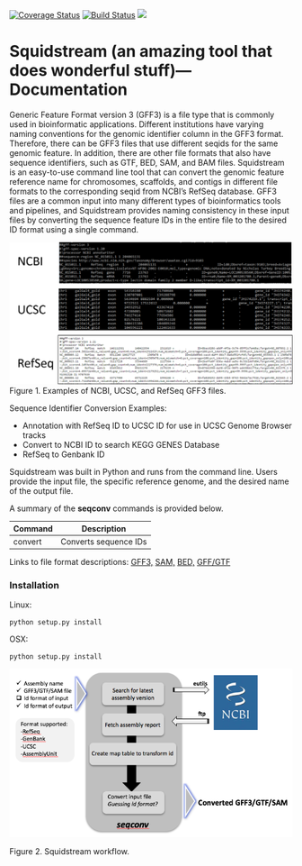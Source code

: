 [![Coverage Status](https://coveralls.io/repos/github/NCBI-Hackathons/Master_gff3_parser/badge.svg?branch=master)](https://coveralls.io/github/NCBI-Hackathons/Master_gff3_parser?branch=master) [![Build Status](https://travis-ci.org/NCBI-Hackathons/Master_gff3_parser.svg?branch=master)](https://travis-ci.org/NCBI-Hackathons/Master_gff3_parser) [![](https://img.shields.io/badge/docs-latest-brightgreen.svg?style=flat)](http://seqconv.readthedocs.io/en/latest/)

# Squidstream (an amazing tool that does wonderful stuff)—Documentation
Generic Feature Format version 3 (GFF3) is a file type that is commonly used in bioinformatic applications. Different institutions have varying naming conventions for the genomic identifier column in the GFF3 format. Therefore, there can be GFF3 files that use different seqids for the same genomic feature.  In addition, there are other file formats that also have sequence identifiers, such as GTF, BED, SAM, and BAM files. Squidstream is an easy-to-use command line tool that can convert the genomic feature reference name for chromosomes, scaffolds, and contigs in different file formats to the corresponding seqid from NCBI’s RefSeq database.  GFF3 files are a common input into many different types of bioinformatics tools and pipelines, and Squidstream provides naming consistency in these input files by converting the sequence feature IDs in the entire file to the desired ID format using a single command.

![Squidstream Workflow:](https://github.com/NCBI-Hackathons/Master_gff3_parser/blob/master/GFF3%20formats.png)
Figure 1. Examples of NCBI, UCSC, and RefSeq GFF3 files.

Sequence Identifier Conversion Examples:
* Annotation with RefSeq ID to UCSC ID for use in  UCSC Genome Browser tracks
* Convert to NCBI ID to search KEGG GENES Database
* RefSeq to Genbank ID


Squidstream was built in Python and runs from the command line. Users provide the input file, the specific reference genome, and the desired name of the output file.

A summary of the **seqconv** commands is provided below.

Command | Description
------------ | -------------
convert | Converts sequence IDs

Links to file format descriptions:
[GFF3,](https://www.google.com/url?q=https://github.com/The-Sequence-Ontology/Specifications/blob/master/gff3.md&sa=D&ust=1490199000838000&usg=AFQjCNGJrt_qqhwtBufCdrc0sT28hntlVg)
[SAM,](https://samtools.github.io/hts-specs/SAMv1.pdf)
[BED,](http://useast.ensembl.org/info/website/upload/bed.html)
[GFF/GTF](http://useast.ensembl.org/info/website/upload/gff.html)


### Installation

Linux:

```
python setup.py install
```

OSX:

```
python setup.py install
```

![Squidstream Workflow:](https://github.com/NCBI-Hackathons/Master_gff3_parser/blob/master/SquidStream%20workflow.png)

Figure 2. Squidstream workflow.

